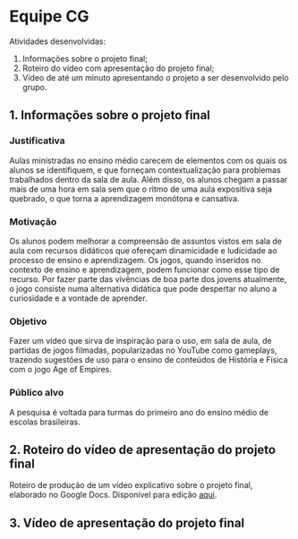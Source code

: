 # Equipe CG

Atividades desenvolvidas:
1. Informações sobre o projeto final;
1. Roteiro do vídeo com apresentação do projeto final;
1. Vídeo de até um minuto apresentando o projeto a ser desenvolvido pelo grupo.


## 1. Informações sobre o projeto final

### Justificativa
Aulas ministradas no ensino médio carecem de elementos com os quais os alunos se identifiquem, e que forneçam contextualização para problemas trabalhados dentro da sala de aula. Além disso, os alunos chegam a passar mais de uma hora em sala sem que o ritmo de uma aula expositiva seja quebrado, o que torna a aprendizagem monótona e cansativa.

### Motivação
Os alunos podem melhorar a compreensão de assuntos vistos em sala de aula com recursos didáticos que ofereçam dinamicidade e ludicidade ao processo de ensino e aprendizagem. Os jogos, quando inseridos no contexto de ensino e aprendizagem, podem funcionar como esse tipo de recurso. Por fazer parte das vivências de boa parte dos jovens atualmente, o jogo consiste numa alternativa didática que pode despertar no aluno a curiosidade e a vontade de aprender.

### Objetivo
Fazer um vídeo que sirva de inspiração para o uso, em sala de aula, de partidas de jogos filmadas, popularizadas no YouTube como gameplays, trazendo sugestões de uso para o ensino de conteúdos de História e Física com o jogo Age of Empires.

### Público alvo
A pesquisa é voltada para turmas do primeiro ano do ensino médio de escolas brasileiras.

## 2. Roteiro do vídeo de apresentação do projeto final
Roteiro de produção de um vídeo explicativo sobre o projeto final, elaborado no Google Docs. Disponível para edição [aqui](https://docs.google.com/document/d/1zSaIPeB4ClpE-fJs7RATveB2pebAaQNzshclb_ZQdEA/edit?usp=sharing).

## 3. Vídeo de apresentação do projeto final
